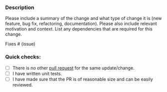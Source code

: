 ### Description

Please include a summary of the change and what type of change it is (new feature, bug fix, refactoring, documentation).
Please also include relevant motivation and context.
List any dependencies that are required for this change.

Fixes # (issue)

### Quick checks:

- [ ] There is no other [pull request](https://github.com/conduitio/conduit-connector-connectorName/pulls) for the same update/change.
- [ ] I have written unit tests.
- [ ] I have made sure that the PR is of reasonable size and can be easily reviewed.